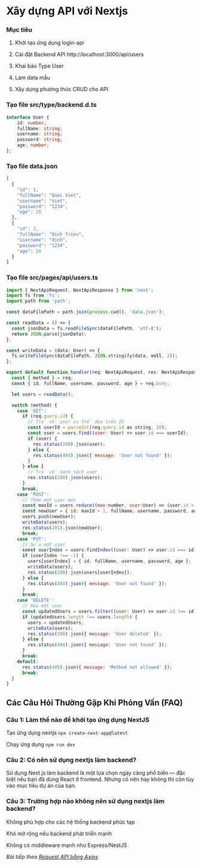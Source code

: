 # Xây dựng API với Nextjs

<!-- ![Create-HTML-1](images/login.png)  -->

### Mục tiêu

1. Khởi tạo ứng dụng login-api

2. Cài đặt Backend API http://localhost:3000/api/users

3. Khai báo Type User

4. Làm data mẫu

5. Xây dựng phương thức CRUD cho API

### Tạo file src/type/backend.d.ts

```ts
interface User {
    id: number;
    fullName: string;
    username: string;
    password: string;
    age: number;
};
```

### Tạo file data.json

```js
[
  {
    "id": 1,
    "fullName": "Quoc Viet",
    "username": "Viet",
    "password": "1234",
    "age": 28
  },
  {
    "id": 2,
    "fullName": "Dinh Trieu",
    "username": "dinh",
    "password": "1234",
    "age": 28
  }
]

```

### Tạo file src/pages/api/users.ts

```jsx
import { NextApiRequest, NextApiResponse } from 'next';
import fs from 'fs';
import path from 'path';

const dataFilePath = path.join(process.cwd(), 'data.json');

const readData = () => {
  const jsonData = fs.readFileSync(dataFilePath, 'utf-8');
  return JSON.parse(jsonData);
};

const writeData = (data: User) => {
  fs.writeFileSync(dataFilePath, JSON.stringify(data, null, 2));
};

export default function handler(req: NextApiRequest, res: NextApiResponse) {
  const { method } = req;
  const { id, fullName, username, password, age } = req.body;

  let users = readData();

  switch (method) {
    case 'GET':
      if (req.query.id) {
        // Trả về user cụ thể dựa trên ID
        const userId = parseInt(req.query.id as string, 10);
        const user = users.find((user: User) => user.id === userId);
        if (user) {
          res.status(200).json(user);
        } else {
          res.status(404).json({ message: 'User not found' });
        }
      } else {
        // Trả về danh sách user
        res.status(200).json(users);
      }      
      break;
    case 'POST':
      // Thêm một user mới
      const maxId = users.reduce((max:number, user:User) => (user.id > max ? user.id : max), 0);
      const newUser = { id: maxId + 1, fullName, username, password, age };
      users.push(newUser);
      writeData(users);
      res.status(201).json(newUser);
      break;
    case 'PUT':
      // Sửa một user
      const userIndex = users.findIndex((user: User) => user.id === id);
      if (userIndex !== -1) {
        users[userIndex] = { id, fullName, username, password, age };
        writeData(users);
        res.status(200).json(users[userIndex]);
      } else {
        res.status(404).json({ message: 'User not found' });
      }
      break;
    case 'DELETE':
      // Xóa một user
      const updatedUsers = users.filter((user: User) => user.id !== id);
      if (updatedUsers.length !== users.length) {
        users = updatedUsers;
        writeData(users);
        res.status(200).json({ message: 'User deleted' });
      } else {
        res.status(404).json({ message: 'User not found' });
      }
      break;
    default:
      res.status(405).json({ message: 'Method not allowed' });
      break;
  }
}
```

## Các Câu Hỏi Thường Gặp Khi Phỏng Vấn (FAQ)

### Câu 1: Làm thế nào để khởi tạo ứng dụng NextJS

Tạo ứng dụng nextjs `npx create-next-app@latest`

Chạy ứng dụng `npm run dev`

### Câu 2: Có nên sử dụng nextjs làm backend?

Sử dụng Next.js làm backend là một lựa chọn ngày càng phổ biến — đặc biệt nếu bạn đã dùng React ở frontend. Nhưng có nên hay không thì còn tùy vào mục tiêu dự án của bạn.

### Câu 3: Trường hợp nào không nên sử dụng nextjs làm backend?

Không phù hợp cho các hệ thống backend phức tạp

Khó mở rộng nếu backend phát triển mạnh

Không có middleware mạnh như Express/NestJS

*Bài tiếp theo [Request API bằng Axios](session_05_axios.md)*

